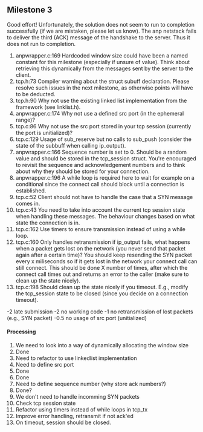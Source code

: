 ## Milestone 3
Good effort! Unfortunately, the solution does not seem to run to completion successfully (if we are mistaken, please let us know). The anp netstack fails to deliver the third (ACK) message of the handshake to the server. Thus it does not run to completion. 

1) anpwrapper.c:169 Hardcoded window size could have been a named constant for this milestone (especially if unsure of value). Think about retrieving this dynamically from the messages sent by the server to the client. 
2) tcp.h:73 Compiler warning about the struct subuff declaration. Please resolve such issues in the next milestone, as otherwise points will have to be deducted. 
3) tcp.h:90 Why not use the existing linked list implementation from the framework (see linklist.h). 
4) anpwrapper.c:174 Why not use a defined src port (in the ephemeral range)? 
5) tcp.c:86 Why not use the src port stored in your tcp session (currently the port is unitialized)? 
6) tcp.c:129 Usage of sub_reserve but no calls to sub_push (consider the state of the subbuff when calling ip_output). 
7) anpwrapper.c:166 Sequence number is set to 0. Should be a random value and should be stored in the tcp_session struct. You're encouraged to revisit the sequence and acknowledgement numbers and to think about why they should be stored for your connection. 
8) anpwrapper.c:196 A while loop is required here to wait for example on a conditional since the connect call should block until a connection is established. 
9) tcp.c:52 Client should not have to handle the case that a SYN message comes in. 
10) tcp.c:43 You need to take into account the current tcp session state when handling these messages. The behaviour changes based on what state the connection is in. 
11) tcp.c:162 Use timers to ensure transmission instead of using a while loop. 
12) tcp.c:160 Only handles retransmission if ip_output fails, what happens when a packet gets lost on the network (you never send that packet again after a certain time)? You should keep resending the SYN packet every x miliseconds so if it gets lost in the network your connect call can still connect. This should be done X number of times, after which the connect call times out and returns an error to the caller (make sure to clean up the state nicely). 
13) tcp.c:198 Should clean up the state nicely if you timeout. E.g., modify the tcp_session state to be closed (since you decide on a connection timeout). 


-2 late submission -2 no working code -1 no retransmission of lost packets (e.g., SYN packet) -0.5 no usage of src port (unitialized) 


#### Processing
1) We need to look into a way of dynamically allocating the window size
2) Done
3) Need to refactor to use linkedlist implementation
4) Need to define src port
5) Done
6) Done
7) Need to define sequence number (why store ack numbers?)
8) Done?
9) We don't need to handle incomming SYN packets
10) Check tcp session state
11) Refactor using timers instead of while loops in tcp_tx
12) Improve error handling, retransmit if not ack'ed
13) On timeout, session should be closed.